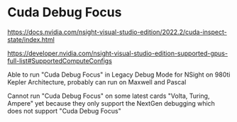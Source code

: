 # Cuda Debug Focus

https://docs.nvidia.com/nsight-visual-studio-edition/2022.2/cuda-inspect-state/index.html

https://developer.nvidia.com/nsight-visual-studio-edition-supported-gpus-full-list#SupportedComputeConfigs

Able to run "Cuda Debug Focus" in Legacy Debug Mode for NSight on 980ti Kepler Architecture, probably can run on Maxwell and Pascal

Cannot run "Cuda Debug Focus" on some latest cards "Volta, Turing, Ampere" yet because they only support the NextGen debugging which does not support "Cuda Debug Focus"

